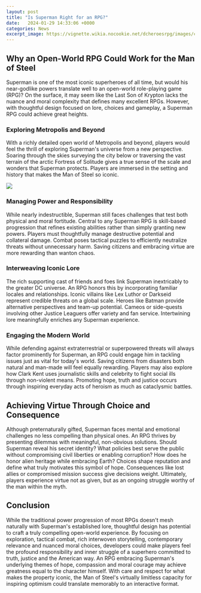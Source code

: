 ```yaml
---
layout: post
title: "Is Superman Right for an RPG?"
date:   2024-01-29 14:33:06 +0000
categories: News
excerpt_image: https://vignette.wikia.nocookie.net/dcheroesrpg/images/c/ca/78.jpg/revision/latest?cb=20180808072133
---
```

## Why an Open-World RPG Could Work for the Man of Steel

Superman is one of the most iconic superheroes of all time, but would his near-godlike powers translate well to an open-world role-playing game (RPG)? On the surface, it may seem like the Last Son of Krypton lacks the nuance and moral complexity that defines many excellent RPGs. However, with thoughtful design focused on lore, choices and gameplay, a Superman RPG could achieve great heights.

### Exploring Metropolis and Beyond 

With a richly detailed open world of Metropolis and beyond, players would feel the thrill of exploring Superman's universe from a new perspective. Soaring through the skies surveying the city below or traversing the vast terrain of the arctic Fortress of Solitude gives a true sense of the scale and wonders that Superman protects. Players are immersed in the setting and history that makes the Man of Steel so iconic.


![](https://vignette.wikia.nocookie.net/dcheroesrpg/images/c/ca/78.jpg/revision/latest?cb=20180808072133)
### Managing Power and Responsibility  

While nearly indestructible, Superman still faces challenges that test both physical and moral fortitude. Central to any Superman RPG is skill-based progression that refines existing abilities rather than simply granting new powers. Players must thoughtfully manage destructive potential and collateral damage. Combat poses tactical puzzles to efficiently neutralize threats without unnecessary harm. Saving citizens and embracing virtue are more rewarding than wanton chaos.

### Interweaving Iconic Lore  

The rich supporting cast of friends and foes link Superman inextricably to the greater DC universe. An RPG honors this by incorporating familiar locales and relationships. Iconic villains like Lex Luthor or Darkseid represent credible threats on a global scale. Heroes like Batman provide alternative perspectives and team-up potential. Cameos or side-quests involving other Justice Leaguers offer variety and fan service. Intertwining lore meaningfully enriches any Superman experience.

### Engaging the Modern World  

While defending against extraterrestrial or superpowered threats will always factor prominently for Superman, an RPG could engage him in tackling issues just as vital for today's world. Saving citizens from disasters both natural and man-made will feel equally rewarding. Players may also explore how Clark Kent uses journalistic skills and celebrity to fight social ills through non-violent means. Promoting hope, truth and justice occurs through inspiring everyday acts of heroism as much as cataclysmic battles.

## Achieving Virtue Through Choice and Consequence   

Although preternaturally gifted, Superman faces mental and emotional challenges no less compelling than physical ones. An RPG thrives by presenting dilemmas with meaningful, non-obvious solutions. Should Superman reveal his secret identity? What policies best serve the public without compromising civil liberties or enabling corruption? How does he honor alien heritage while embracing Earth? Choices shape reputation and define what truly motivates this symbol of hope. Consequences like lost allies or compromised mission success give decisions weight. Ultimately, players experience virtue not as given, but as an ongoing struggle worthy of the man within the myth.

## Conclusion

While the traditional power progression of most RPGs doesn't mesh naturally with Superman's established lore, thoughtful design has potential to craft a truly compelling open-world experience. By focusing on exploration, tactical combat, rich interwoven storytelling, contemporary relevance and nuanced moral choices, developers could make players feel the profound responsibility and inner struggle of a superhero committed to truth, justice and the American way. An RPG embracing Superman's underlying themes of hope, compassion and moral courage may achieve greatness equal to the character himself. With care and respect for what makes the property iconic, the Man of Steel's virtually limitless capacity for inspiring optimism could translate memorably to an interactive format.
